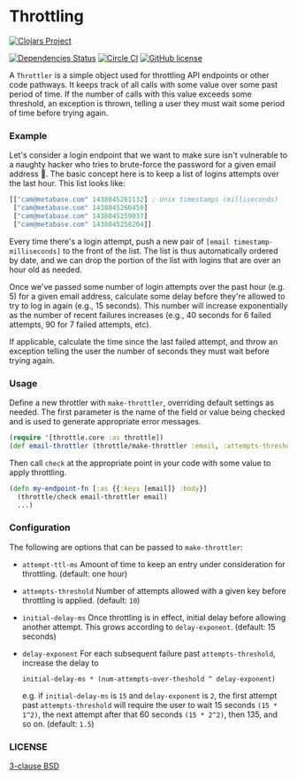 # Throttling

[![Clojars Project](https://clojars.org/metabase/throttle/latest-version.svg)](http://clojars.org/metabase/throttle)

[![Dependencies Status](http://jarkeeper.com/metabase/throttle/status.png)](http://jarkeeper.com/metabase/throttle)
[![Circle CI](https://circleci.com/gh/metabase/throttle.svg?style=svg)](https://circleci.com/gh/metabase/throttle)
[![GitHub license](https://img.shields.io/badge/license-3%E2%80%92Clause%20BSD-blue.svg)](https://raw.githubusercontent.com/metabase/throttle/master/LICENSE.txt)

A `Throttler` is a simple object used for throttling API endpoints or other code pathways. It keeps track of all calls with some value over some past period of time. If the number of calls with this value exceeds some threshold,
an exception is thrown, telling a user they must wait some period of time before trying again.

### Example

Let's consider a login endpoint that we want to make sure isn't vulnerable to a naughty hacker who tries to brute-force the password for a given email address :speak_no_evil:.
The basic concept here is to keep a list of logins attempts over the last hour. This list looks like:

```clojure
[["cam@metabase.com" 1438045261132] ; Unix timestamps (milliseconds)
 ["cam@metabase.com" 1438045260450]
 ["cam@metabase.com" 1438045259037]
 ["cam@metabase.com" 1438045258204]]
```

Every time there's a login attempt, push a new pair of `[email timestamp-milliseconds]` to the front of the list.
The list is thus automatically ordered by date, and we can drop the portion of the list with logins that are over
an hour old as needed.

Once we've passed some number of login attempts over the past hour (e.g. 5) for a given email address, calculate some delay before
they're allowed to try to log in again (e.g., 15 seconds). This number will increase exponentially as the number of
recent failures increases (e.g., 40 seconds for 6 failed attempts, 90 for 7 failed attempts, etc).

If applicable, calculate the time since the last failed attempt, and throw an exception telling the user the number
of seconds they must wait before trying again.

### Usage

Define a new throttler with `make-throttler`, overriding default settings as needed. The first parameter is the name of the field or value being checked and is used to generate appropriate error messages.

```clojure
(require '[throttle.core :as throttle])
(def email-throttler (throttle/make-throttler :email, :attempts-threshold 10))
```

Then call `check` at the appropriate point in your code with some value to apply throttling.

```clojure
(defn my-endpoint-fn [:as {{:keys [email]} :body}]
  (throttle/check email-throttler email)
  ...)
```

### Configuration

The following are options that can be passed to `make-throttler`:

*  `attempt-ttl-ms`
    Amount of time to keep an entry under consideration for throttling. (default: one hour)
*  `attempts-threshold`
    Number of attempts allowed with a given key before throttling is applied. (default: `10`)
*  `initial-delay-ms`
    Once throttling is in effect, initial delay before allowing another attempt. This grows according to `delay-exponent`. (default: 15 seconds)
*  `delay-exponent`
    For each subsequent failure past `attempts-threshold`, increase the delay to

    ```
    initial-delay-ms * (num-attempts-over-theshold ^ delay-exponent)
    ```

    e.g. if `initial-delay-ms` is `15` and `delay-exponent` is `2`, the first attempt past `attempts-threshold` will require the user to wait 15 seconds
    `(15 * 1^2)`, the next attempt after that 60 seconds `(15 * 2^2)`, then 135, and so on. (default: `1.5`)

### LICENSE

[3-clause BSD](https://raw.githubusercontent.com/metabase/throttle/master/LICENSE.txt)
